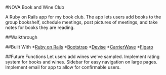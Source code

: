 #NOVA Book and Wine Club

A Ruby on Rails app for my book club. The app lets users add books to the group bookshelf, schedule meetings, post pictures of meetings, and take notes for books they are reading.


##Walkthrough

##Built With
*[Ruby on Rails](http://rubyonrails.org/)
*[Bootstrap](http://getbootstrap.com/)
*[Devise](http://devise.plataformatec.com.br/)
*[CarrierWave](https://github.com/carrierwaveuploader/carrierwave)
*[Figaro](https://github.com/laserlemon/figaro)


##Future Functions
Let users add wines we've sampled.
Implement rating system for books and wines.
Sidebar for easy navigation on large pages.
Implement email for app to allow for confirmable users.